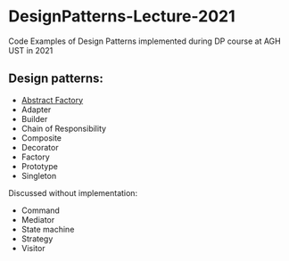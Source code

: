 # DesignPatterns-Lecture-2021
Code Examples of Design Patterns implemented during DP course at AGH UST in 2021

## Design patterns:
- [Abstract Factory](../src/abstractFactory)
- Adapter
- Builder
- Chain of Responsibility
- Composite
- Decorator
- Factory
- Prototype
- Singleton


Discussed without implementation:
- Command
- Mediator
- State machine
- Strategy
- Visitor
